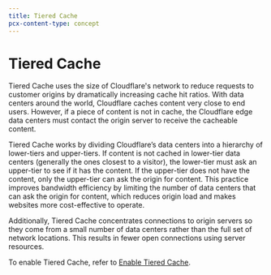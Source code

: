 ```yaml
---
title: Tiered Cache
pcx-content-type: concept
---
```


# Tiered Cache

Tiered Cache uses the size of Cloudflare's network to reduce requests to customer origins by dramatically increasing cache hit ratios. With data centers around the world, Cloudflare caches content very close to end users. However, if a piece of content is not in cache, the Cloudflare edge data centers must contact the origin server to receive the cacheable content.

Tiered Cache works by dividing Cloudflare’s data centers into a hierarchy of lower-tiers and upper-tiers. If content is not cached in lower-tier data centers (generally the ones closest to a visitor), the lower-tier must ask an upper-tier to see if it has the content. If the upper-tier does not have the content, only the upper-tier can ask the origin for content. This practice improves bandwidth efficiency by limiting the number of data centers that can ask the origin for content, which reduces origin load and makes websites more cost-effective to operate.

Additionally, Tiered Cache concentrates connections to origin servers so they come from a small number of data centers rather than the full set of network locations. This results in fewer open connections using server resources.

To enable Tiered Cache, refer to [Enable Tiered Cache](/cache/how-to/enable-tiered-cache/).
